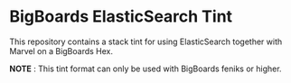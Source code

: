 # BigBoards ElasticSearch Tint

This repository contains a stack tint for using ElasticSearch together with Marvel on a BigBoards Hex.

**NOTE** : This tint format can only be used with BigBoards feniks or higher.